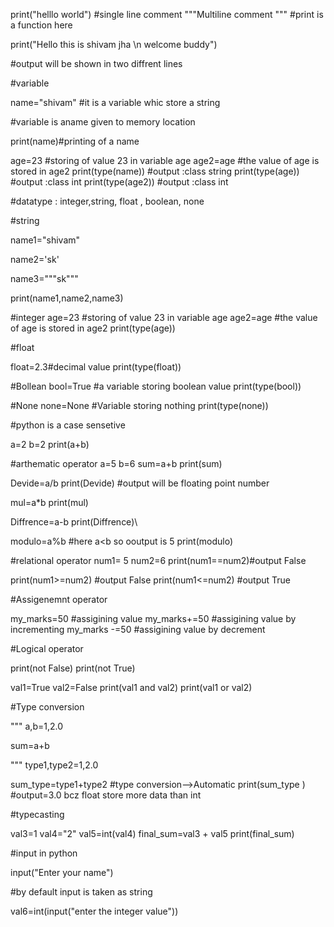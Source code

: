 print("helllo world")
#single line comment
"""Multiline
comment
"""
#print is a function here

print("Hello this is shivam jha \n welcome buddy")

#output will be shown in two diffrent lines



#variable

name="shivam" #it is a variable whic store a string

#variable  is aname given to memory location


print(name)#printing of a name

age=23 #storing of value  23 in variable age
age2=age #the value of age is stored in age2
print(type(name))  #output :class string
print(type(age))  #output :class int
print(type(age2))  #output :class int


#datatype : integer,string, float , boolean, none


#string

name1="shivam"

name2='sk'

name3="""sk"""

print(name1,name2,name3)

#integer
age=23 #storing of value  23 in variable age
age2=age #the value of age is stored in age2
print(type(age))

#float

float=2.3#decimal value
print(type(float))


#Bollean
bool=True #a variable storing boolean value
print(type(bool))

#None
none=None #Variable storing nothing
print(type(none))

#python is a case sensetive

a=2
b=2
print(a+b)


#arthematic operator
a=5
b=6
sum=a+b
print(sum)

Devide=a/b
print(Devide) #output will be floating point number

mul=a*b 
print(mul)

Diffrence=a-b
print(Diffrence)\


modulo=a%b #here a<b so ooutput is 5
print(modulo)


#relational operator
num1= 5
num2=6
print(num1==num2)#output False

print(num1>=num2) #output False
print(num1<=num2) #output True

#Assigenemnt operator

my_marks=50 #assigining value
my_marks+=50 #assigining value by incrementing
my_marks -=50 #assigining value by decrement


#Logical operator

print(not False)
print(not True)

val1=True
val2=False
print(val1 and val2)
print(val1 or val2)


#Type conversion

"""
a,b=1,2.0


sum=a+b


"""
type1,type2=1,2.0


sum_type=type1+type2 #type conversion-->Automatic
print(sum_type ) #output=3.0 bcz float store more data than int


#typecasting

val3=1
val4="2"
val5=int(val4)
final_sum=val3 + val5
print(final_sum)


#input in python

input("Enter your name")

#by default input is taken as string

val6=int(input("enter the integer value"))

